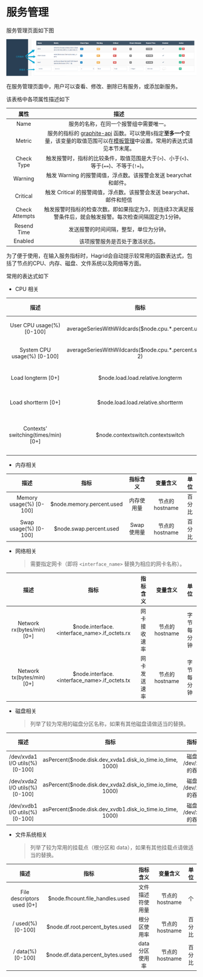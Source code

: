 # 服务管理

服务管理页面如下图

![服务管理](imgs/service.png)

在服务管理页面中，用户可以查看、修改、删除已有服务，或添加新服务。

该表格中各项属性描述如下

|属性|描述|
|:-:|:-:|
|Name|服务的名称，在同一个报警组中需要唯一。|
|Metric|服务的指标的 [graphite-api](http://graphite.readthedocs.io/en/latest/functions.html) 函数。可以使用`$`指定**至多一个**变量，该变量的取值范围可以在[模板管理](s5.html)中设置。常用的表达式请见本节末尾。|
|Check Type|触发报警时，指标的比较条件，取值范围是大于(`>`)、小于(`<`)、等于(`==`)、不等于(`!=`)。|
|Warning|触发 Warning 的报警阈值，浮点数。该报警会发送 bearychat 和邮件。|
|Critical|触发 Critical 的报警阈值，浮点数。该报警会发送 bearychat、邮件和短信|
|Check Attempts|触发报警时指标的检查次数。即如果指定为3，则连续3次满足报警条件后，就会触发报警。每次检查间隔固定为1分钟。|
|Resend Time|发送报警的时间间隔，整型，单位为分钟。|
|Enabled|该项报警服务是否处于激活状态。|

为了便于使用，在输入服务指标时，Hagrid会自动提示较常用的函数表达式，包括了节点的CPU、内存、磁盘、文件系统以及网络等方面。

常用的表达式如下

- CPU 相关

|描述|指标|指标含义|变量含义|单位|
|:-:|:-:|:-:|:-:|:-:|
|User CPU usage(%) [0-100]|averageSeriesWithWildcards($node.cpu.*.percent.user, 2)|用户态 CPU 使用量|节点的 hostname|百分比|
|System CPU usage(%) [0-100]|averageSeriesWithWildcards($node.cpu.*.percent.system, 2)|系统态 CPU 使用量|节点的 hostname|百分比|
|Load longterm [0+]|$node.load.load.relative.longterm|longterm CPU 使用率|节点的 hostname|百分比|
|Load shortterm [0+]|$node.load.load.relative.shortterm|shortterm CPU 使用率|节点的 hostname|百分比|
|Contexts' switching(times/min) [0+]|$node.contextswitch.contextswitch|每分钟的上下文切换次数|节点的hostname|次数每分钟|

- 内存相关

|描述|指标|指标含义|变量含义|单位|
|:-:|:-:|:-:|:-:|:-:|
|Memory usage(%) [0-100]|$node.memory.percent.used|内存使用量|节点的 hostname|百分比|
|Swap usage(%) [0-100]|$node.swap.percent.used|Swap 使用量|节点的 hostname|百分比|

- 网络相关

    > 需要指定网卡（即将 `<interface_name>` 替换为相应的网卡名称）。

|描述|指标|指标含义|变量含义|单位|
|:-:|:-:|:-:|:-:|:-:|
|Network rx(bytes/min) [0+]|$node.interface.<interface_name>.if_octets.rx|网卡接收速率|节点的 hostname|字节每分钟|
|Network tx(bytes/min) [0+]|$node.interface.<interface_name>.if_octets.tx|网卡发送速率|节点的 hostname|字节每分钟|

- 磁盘相关

    > 列举了较为常用的磁盘分区名称，如果有其他磁盘请做适当的替换。

|描述|指标|指标含义|变量含义|单位|
|:-:|:-:|:-:|:-:|:-:|
|/dev/xvda1 I/O utils(%) [0-100]|asPercent($node.disk.dev_xvda1.disk_io_time.io_time, 1000)|磁盘分区 /dev/xvda1 的吞吐量|节点的 hostname|百分比|
|/dev/xvda2 I/O utils(%) [0-100]|asPercent($node.disk.dev_xvda2.disk_io_time.io_time, 1000)|磁盘分区 /dev/xvda2 的吞吐量|节点的 hostname|百分比|
|/dev/xvdb1 I/O utils(%) [0-100]|asPercent($node.disk.dev_xvdb1.disk_io_time.io_time, 1000)|磁盘分区 /dev/xvdb1 的吞吐量|节点的 hostname|百分比|
    
- 文件系统相关

    > 列举了较为常用的挂载点（根分区和 data），如果有其他挂载点请做适当的替换。

|描述|指标|指标含义|变量含义|单位|
|:-:|:-:|:-:|:-:|:-:|
|File descriptors used [0+]|$node.fhcount.file_handles.used|文件描述符使用量|节点的 hostname|个|
|/ used(%) [0-100]|$node.df.root.percent_bytes.used|根分区使用率|节点的 hostname|百分比|
|/ data(%) [0-100]|$node.df.data.percent_bytes.used|data 分区使用率|节点的 hostname|百分比|